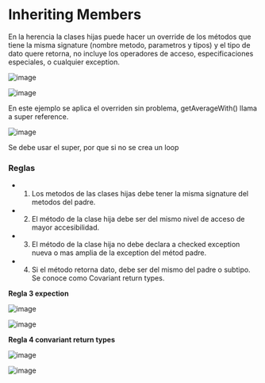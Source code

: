 # Inheriting Members

En la herencia la clases hijas puede hacer un override de los métodos que tiene la misma signature (nombre metodo, parametros y tipos) y el tipo de dato
quere retorna, no incluye los operadores de acceso, especificaciones especiales, o cualquier exception. 

![image](https://github.com/crodrigr/study-guide-oracle-certification-profetinal/assets/31961588/b891ec9e-87ae-4a33-b41a-835572e227e8)

![image](https://github.com/crodrigr/study-guide-oracle-certification-profetinal/assets/31961588/e2e219fa-3d02-445e-9489-791a1e14e28d)

En este ejemplo se aplica el overriden sin problema, getAverageWith() llama a super reference. 

![image](https://github.com/crodrigr/study-guide-oracle-certification-profetinal/assets/31961588/cc50097b-f2f7-4c40-92f8-c7a122dd09e8)

Se debe usar el super, por que si no se crea un loop

### Reglas

- 1. Los metodos de las clases hijas debe tener la misma signature del metodos del padre.
- 2. El método de la clase hija debe ser del mismo nivel de acceso de mayor accesibilidad.
- 3. El método de la clase hija no debe declara a checked exception nueva o mas amplia de la exception del métod padre.
- 4. Si el método retorna dato, debe ser del mismo del padre o subtipo. Se conoce como Covariant return types.

**Regla 3 expection**

![image](https://github.com/crodrigr/study-guide-oracle-certification-profetinal/assets/31961588/e42c94bb-43f1-4dcc-abef-5717273ebdd8)

![image](https://github.com/crodrigr/study-guide-oracle-certification-profetinal/assets/31961588/6d3739bc-cdd7-4f21-bdc7-a3f0be4a3c40)

**Regla 4 convariant return types**

![image](https://github.com/crodrigr/study-guide-oracle-certification-profetinal/assets/31961588/3b9aba0a-2925-4950-82e3-4ac207f8b68e)

![image](https://github.com/crodrigr/study-guide-oracle-certification-profetinal/assets/31961588/258a5233-4a56-4f27-96ab-a47f42bd9ee6)

